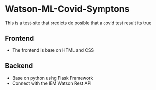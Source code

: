 # Watson-ML-Covid-Symptons

This is a test-site that predicts de posible that a covid test result its true

## Frontend
 - The frontend is base on HTML and CSS

## Backend
 - Base on python using Flask Framework
 - Connect with the IBM Watson Rest API
